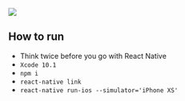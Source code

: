 ![](https://github.com/Liqiankun/DLReactNativeArchitecture/blob/master/switch_navigator.png)
## How to run 
* Think twice before you go with React Native
* `Xcode 10.1`
* `npm i`
* `react-native link`
* `react-native run-ios --simulator='iPhone XS'`
